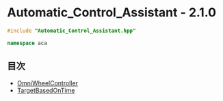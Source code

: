 # Automatic_Control_Assistant - 2.1.0
```c++
#include "Automatic_Control_Assistant.hpp"
```

```c++
namespace aca
```

## 目次
- [OmniWheelController](omni_wheel_controller/README.md)
- [TargetBasedOnTime](target_based_on_time/README.md)